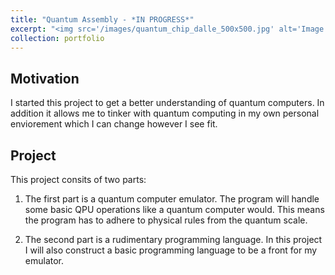 ```yaml
---
title: "Quantum Assembly - *IN PROGRESS*"
excerpt: "<img src='/images/quantum_chip_dalle_500x500.jpg' alt='Image generated by Copilot Designer' style='float: left; margin-bottom: 20px; width: 100%; height: 200px; object-fit:cover;'> A quantum computer emulator combined with a rudimentary programming language."
collection: portfolio
---
```


Motivation
----
I started this project to get a better understanding of quantum computers. In addition it allows me to tinker with quantum computing in my own personal enviorement which I can change however I see fit.

Project
----
This project consits of two parts:

1. The first part is a quantum computer emulator. The program will handle some basic QPU operations like a quantum computer would. This means the program has to adhere to physical rules from the quantum scale. 

1. The second part is a rudimentary programming language. In this project I will also construct a basic programming language to be a front for my emulator. 
